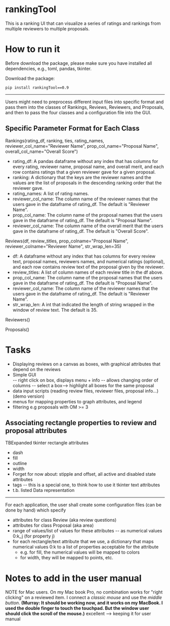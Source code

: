 # rankingTool

This is a ranking UI that can visualize a series of ratings and rankings from multiple reviewers to multiple proposals. 

How to run it
======
Before download the package, please make sure you have installed all dependencies, e.g., toml, pandas, tkinter.

Download the package:
```
pip install rankingTool==0.9
```
-----
Users might need to preprocess different input files into specific format and pass them into the classes of Rankings, Reviews, Reviewers, and Proposals, and then to pass the four classes and a configuration file into the GUI.

Specific Parameter Format for Each Class
------
Rankings(rating_df, ranking, ties, rating_names, reviewer_col_name="Reviewer Name", prop_col_name="Proposal Name", overall_col_name="Overall Score")
  - rating_df: A pandas dataframe without any index that has columns for every rating, reviewer name, proposal name, and overall merit, and each row contains ratings that a given reviewer gave for a given proposal. 
  - ranking: A dictionary that the keys are the reviewer names and the values are the list of proposals in the descending ranking order that the reviewer gave.
  - rating_names: A list of rating names.
  - reviewer_col_name: The column name of the reviewer names that the users gave in the dataframe of rating_df. The default is "Reviewer Name".
  - prop_col_name: The column name of the proposal names that the users gave in the dataframe of rating_df. The default is "Proposal Name".
  - reviewer_col_name: The column name of the overall merit that the users gave in the dataframe of rating_df. The default is "Overall Score".

Reviews(df, review_titles, prop_colname="Proposal Name", reviewer_colname="Reviewer Name", str_wrap_len=35)
  - df: A dataframe without any index that has columns for every review text, proposal names, reviewers names, and numerical ratings (optional), and each row contains review text of the proposal given by the reviewer.
  - review_titles: A list of column names of each review title in the df above.
  - prop_col_name: The column name of the proposal names that the users gave in the dataframe of rating_df. The default is "Proposal Name".
  - reviewer_col_name: The column name of the reviewer names that the users gave in the dataframe of rating_df. The default is "Reviewer Name".
  - str_wrap_len: A int that indicated the length of string wrapped in the window of review text. The default is 35.

Reviewers()

Proposals()

Tasks
======
* Displaying reviews on a canvas as boxes, with graphical attributes that depend on the reviews 
* Simple GUI  
  -- right click on box, displays menu + info
  -- allows changing order of columns
  -- select a box--> highlight all boxes for the same proposal
* data input scripts (reading review files, reviewer files, proposal info...)  (demo version)
* menus for mapping properties to graph attributes, and legend 
* filtering e.g proposals with OM >= 3


Associating rectangle properties to review and proposal attributes
--------------------------------------------------------------------
TBExpanded
tkinter rectangle attributes
* dash
* fill
* outline
* width
* Forget for now about: stipple and offset, all active and disabled state attributes
* tags -- this is a special one, to think how to use it
tkinter text attributes
 * t.b. listed
 Data representation
 ---------------------
 For each application, the user shall create some configuration files (can be done by hand) which specify
 * attributes for class Review (aka review questions)
 * attributes for class Proposal (aka area)
 * range of values/list of values for these attributes -- as numerical values 0:k_j (for property j)
 * for each rectangle/text attribute that we use, a dictionary that maps numerical values 0:k to a list of properties acceptable for the attribute
    - e.g. for fill, the numerical values will be mapped to colors
    - for width, they will be mapped to points, etc.

Notes to add in the user manual
================================
NOTE for Mac users. On my Mac book Pro, no combination works for "right clicking" on a reviewed item. I connect a _classic mouse_ and use the _middle button_. **(Murray: It should be working now, and it works on my MacBook. I used the double finger to touch the touchpad. But the window user should click the scroll of the mouse.)** excellent --> keeping it for user manual
